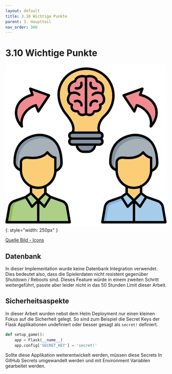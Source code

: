 ```yaml
---
layout: default
title: 3.10 Wichtige Punkte
parent: 3. Hauptteil
nav_order: 360
---
```


# 3.10 Wichtige Punkte

![Wichtige Informationen](../ressources/icons/exchange.png){: style="width: 250px" }

[Quelle Bild - Icons](../anhang/600-quellen.html#64-icons)

## Datenbank

In dieser Implementation wurde keine Datenbank Integration verwendet. Dies bedeutet also, dass die Spielerdaten nicht resistent gegenüber Shutdown / Reboots sind. Dieses Feature würde in einem zweiten Schritt weitergeführt, passte aber leider nicht in das 50 Stunden Limit dieser Arbeit.

## Sicherheitsaspekte

In dieser Arbeit wurden nebst dem Helm Deployment nur einen kleinen Fokus auf die Sicherheit gelegt. So sind zum Beispiel die Secret Keys der Flask Applikationen undefiniert oder besser gesagt als `secret!` definiert.

```python
def setup_game():
    app = Flask(__name__)
    app.config['SECRET_KEY'] = 'secret!'
```

Sollte diese Applikation weiterentwickelt werden, müssen diese Secrets In GitHub Secrets umgewandelt werden und mit Environment Variablen gearbeitet werden.
